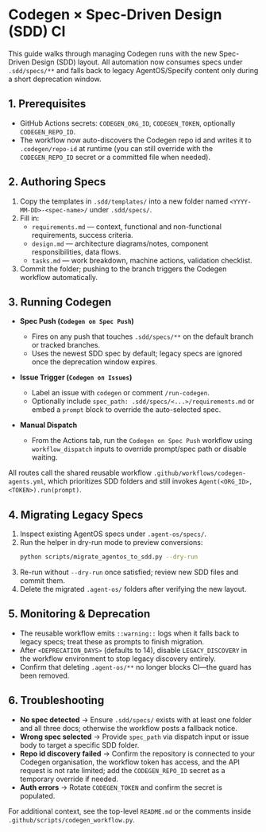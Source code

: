 # Codegen × Spec-Driven Design (SDD) CI

This guide walks through managing Codegen runs with the new Spec-Driven Design (SDD) layout. All automation now consumes specs under `.sdd/specs/**` and falls back to legacy AgentOS/Specify content only during a short deprecation window.

## 1. Prerequisites
- GitHub Actions secrets: `CODEGEN_ORG_ID`, `CODEGEN_TOKEN`, optionally `CODEGEN_REPO_ID`.
- The workflow now auto-discovers the Codegen repo id and writes it to `.codegen/repo-id` at runtime (you can still override with the `CODEGEN_REPO_ID` secret or a committed file when needed).

## 2. Authoring Specs
1. Copy the templates in `.sdd/templates/` into a new folder named `<YYYY-MM-DD>-<spec-name>/` under `.sdd/specs/`.
2. Fill in:
   - `requirements.md` — context, functional and non-functional requirements, success criteria.
   - `design.md` — architecture diagrams/notes, component responsibilities, data flows.
   - `tasks.md` — work breakdown, machine actions, validation checklist.
3. Commit the folder; pushing to the branch triggers the Codegen workflow automatically.

## 3. Running Codegen
- **Spec Push (`Codegen on Spec Push`)**
  - Fires on any push that touches `.sdd/specs/**` on the default branch or tracked branches.
  - Uses the newest SDD spec by default; legacy specs are ignored once the deprecation window expires.

- **Issue Trigger (`Codegen on Issues`)**
  - Label an issue with `codegen` or comment `/run-codegen`.
  - Optionally include `spec_path: .sdd/specs/<...>/requirements.md` or embed a ```prompt``` block to override the auto-selected spec.

- **Manual Dispatch**
  - From the Actions tab, run the `Codegen on Spec Push` workflow using `workflow_dispatch` inputs to override prompt/spec path or disable waiting.

All routes call the shared reusable workflow `.github/workflows/codegen-agents.yml`, which prioritizes SDD folders and still invokes `Agent(<ORG_ID>, <TOKEN>).run(prompt)`.

## 4. Migrating Legacy Specs
1. Inspect existing AgentOS specs under `.agent-os/specs/`.
2. Run the helper in dry-run mode to preview conversions:
   ```bash
   python scripts/migrate_agentos_to_sdd.py --dry-run
   ```
3. Re-run without `--dry-run` once satisfied; review new SDD files and commit them.
4. Delete the migrated `.agent-os/` folders after verifying the new layout.

## 5. Monitoring & Deprecation
- The reusable workflow emits `::warning::` logs when it falls back to legacy specs; treat these as prompts to finish migration.
- After `<DEPRECATION_DAYS>` (defaults to 14), disable `LEGACY_DISCOVERY` in the workflow environment to stop legacy discovery entirely.
- Confirm that deleting `.agent-os/**` no longer blocks CI—the guard has been removed.

## 6. Troubleshooting
- **No spec detected** → Ensure `.sdd/specs/` exists with at least one folder and all three docs; otherwise the workflow posts a fallback notice.
- **Wrong spec selected** → Provide `spec_path` via dispatch input or issue body to target a specific SDD folder.
- **Repo id discovery failed** → Confirm the repository is connected to your Codegen organisation, the workflow token has access, and the API request is not rate limited; add the `CODEGEN_REPO_ID` secret as a temporary override if needed.
- **Auth errors** → Rotate `CODEGEN_TOKEN` and confirm the secret is populated.

For additional context, see the top-level `README.md` or the comments inside `.github/scripts/codegen_workflow.py`.
